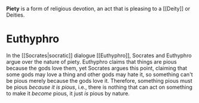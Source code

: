 **Piety** is a form of religious devotion, an act that is pleasing to a [[Deity]] or Deities.

# Euthyphro

In the [[Socrates|socratic]] dialogue [[Euthyphro]], Socrates and Euthyphro argue over the nature of piety. Euthyphro claims that things are pious because the gods love them, yet Socrates argues this point, claiming that some gods may love a thing and other gods may hate it, so something can't be pious merely because the gods love it. Therefore, something pious must be pious *because it is pious*, i.e., there is nothing that can act on something to make it *become* pious, it just *is* pious by nature.